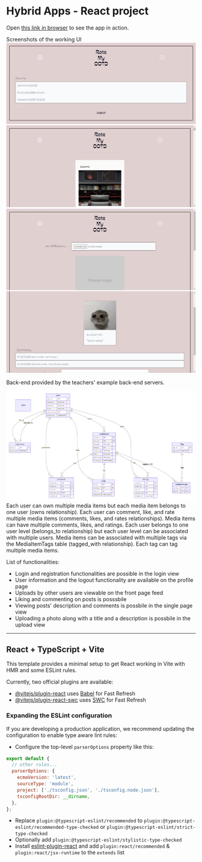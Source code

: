 # Hybrid Apps - React project

Open [this link in browser](https://users.metropolia.fi/~ellenj/hybrid-yksiloprojekti) to see the app in action.

Screenshots of the working UI
![Profile](screenshots/profile.png)
![Home](screenshots/etusivu.png)
![Upload](screenshots/upload.png)
![Single page](screenshots/single.png)

Back-end provided by the teachers' example back-end servers.

![Database diagram](screenshots/mediasharingapp.png)
Each user can own multiple media items but each media item belongs to one user (owns relationship).
Each user can comment, like, and rate multiple media items (comments, likes, and rates relationships).
Media items can have multiple comments, likes, and ratings.
Each user belongs to one user level (belongs_to relationship) but each user level can be associated with multiple users.
Media items can be associated with multiple tags via the MediaItemTags table (tagged_with relationship). Each tag can tag multiple media items.

List of functionalities:

- Login and registration functionalities are possible in the login view
- User information and the logout functionality are available on the profile page
- Uploads by other users are viewable on the front page feed
- Liking and commenting on posts is posssbile
- Viewing posts' description and comments is possbile in the single page view
- Uploading a photo along with a title and a description is possbile in the upload view

---

## React + TypeScript + Vite

This template provides a minimal setup to get React working in Vite with HMR and some ESLint rules.

Currently, two official plugins are available:

- [@vitejs/plugin-react](https://github.com/vitejs/vite-plugin-react/blob/main/packages/plugin-react/README.md) uses [Babel](https://babeljs.io/) for Fast Refresh
- [@vitejs/plugin-react-swc](https://github.com/vitejs/vite-plugin-react-swc) uses [SWC](https://swc.rs/) for Fast Refresh

### Expanding the ESLint configuration

If you are developing a production application, we recommend updating the configuration to enable type aware lint rules:

- Configure the top-level `parserOptions` property like this:

```js
export default {
  // other rules...
  parserOptions: {
    ecmaVersion: 'latest',
    sourceType: 'module',
    project: ['./tsconfig.json', './tsconfig.node.json'],
    tsconfigRootDir: __dirname,
  },
};
```

- Replace `plugin:@typescript-eslint/recommended` to `plugin:@typescript-eslint/recommended-type-checked` or `plugin:@typescript-eslint/strict-type-checked`
- Optionally add `plugin:@typescript-eslint/stylistic-type-checked`
- Install [eslint-plugin-react](https://github.com/jsx-eslint/eslint-plugin-react) and add `plugin:react/recommended` & `plugin:react/jsx-runtime` to the `extends` list
